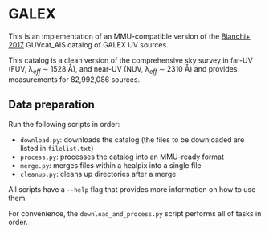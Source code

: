 # GALEX

This is an implementation of an MMU-compatible version of the [Bianchi+ 2017](https://ui.adsabs.harvard.edu/abs/2017ApJS..230...24B/abstract) GUVcat_AIS catalog of GALEX UV sources.

This catalog is a clean version of the comprehensive sky survey in far-UV (FUV, λ$_{eff}$ ∼ 1528 Å), and near-UV (NUV, λ$_{eff}$ ∼ 2310 Å) and provides measurements for 82,992,086 sources.

## Data preparation

Run the following scripts in order:

- `download.py`: downloads the catalog (the files to be downloaded are listed in `filelist.txt`)
- `process.py`: processes the catalog into an MMU-ready format
- `merge.py`: merges files within a healpix into a single file
- `cleanup.py`: cleans up directories after a merge

All scripts have a `--help` flag that provides more information on how to use them.

For convenience, the `download_and_process.py` script performs all of tasks in order.
